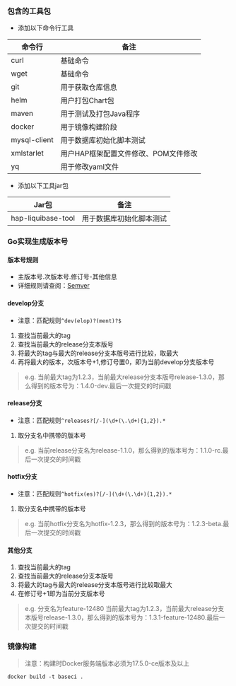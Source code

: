 ### 包含的工具包
- 添加以下命令行工具

命令行 | 备注
---|---
curl | 基础命令
wget | 基础命令
git | 用于获取仓库信息
helm | 用户打包Chart包
maven | 用于测试及打包Java程序
docker | 用于镜像构建阶段
mysql-client | 用于数据库初始化脚本测试
xmlstarlet | 用户HAP框架配置文件修改、POM文件修改
yq | 用于修改yaml文件

- 添加以下工具jar包

Jar包 | 备注
---|---
hap-liquibase-tool | 用于数据库初始化脚本测试



### Go实现生成版本号

#### 版本号规则

- 主版本号.次版本号.修订号-其他信息
- 详细规则请查阅：[Semver](https://semver.org/lang/zh-CN/)

#### develop分支

- 注意：匹配规则`^dev(elop)?(ment)?$`

1. 查找当前最大的tag
1. 查找当前最大的release分支本版号
1. 将最大的tag与最大的release分支本版号进行比较，取最大
1. 再将最大的版本，次版本号+1,修订号置0，即为当前develop分支版本号

> e.g. 当前最大tag为1.2.3，当前最大release分支本版号release-1.3.0，那么得到的版本号为：1.4.0-dev.最后一次提交的时间戳

#### release分支

- 注意：匹配规则`^releases?[/-](\d+(\.\d+){1,2}).*`

1. 取分支名中携带的版本号

> e.g. 当前release分支名为release-1.1.0，那么得到的版本号为：1.1.0-rc.最后一次提交的时间戳

#### hotfix分支

- 注意：匹配规则`^hotfix(es)?[/-](\d+(\.\d+){1,2}).*`

1. 取分支名中携带的版本号

> e.g. 当前hotfix分支名为hotfix-1.2.3，那么得到的版本号为：1.2.3-beta.最后一次提交的时间戳

#### 其他分支

1. 查找当前最大的tag
1. 查找当前最大的release分支本版号
1. 将最大的tag与最大的release分支本版号进行比较取最大
1. 在修订号+1即为当前分支版本号

> e.g. 分支名为feature-12480 当前最大tag为1.2.3，当前最大release分支本版号release-1.3.0，那么得到的版本号为：1.3.1-feature-12480.最后一次提交的时间戳

### 镜像构建

> 注意：构建时Docker服务端版本必须为17.5.0-ce版本及以上

```
docker build -t baseci .
```